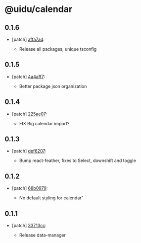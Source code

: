 # @uidu/calendar

## 0.1.6
- [patch] [affa7ad](https://github.org/uidu-org/guidu/commits/affa7ad):

  - Release all packages, unique tsconfig

## 0.1.5
- [patch] [4a4aff7](https://github.org/uidu-org/guidu/commits/4a4aff7):

  - Better package json organization

## 0.1.4
- [patch] [225ae07](https://github.org/uidu-org/guidu/commits/225ae07):

  - FIX Big calendar import?

## 0.1.3
- [patch] [def6207](https://github.org/uidu-org/guidu/commits/def6207):

  - Bump react-feather, fixes to Select, downshift and toggle

## 0.1.2
- [patch] [68b0979](https://github.org/uidu-org/guidu/commits/68b0979):

  - No default styling for calendar"

## 0.1.1
- [patch] [33713cc](https://github.org/uidu-org/guidu/commits/33713cc):

  - Release data-manager
